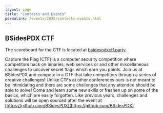 ```yaml
---
layout: page
title: "Contests and Events"
permalink: /events/2020/contests-events.html
---
```


## BSidesPDX CTF

The scoreboard for the CTF is located at [bsidespdxctf.party](https://bsidespdxctf.party).

Capture the Flag (CTF) is a computer security competition where competitors hack on binaries, web services or and other miscellaneous challenges to uncover secret flags which earn you points. Join us at BSidesPDX and compete in a CTF that take competitors through a series of creative challenges! Unlike CTFs at other conferences ours is not meant to be intimidating and there are some challenges that any attendee should be able to solve! Come and learn some new skills or freshen up on some of the basics, which are easily forgotten. Like previous years, challenges and solutions will be open sourced after the event at [https://github.com/BSidesPDX](https://github.com/BSidesPDX)

<!--
<a name=""></a>

## Title
Abstract

### Hosted by
Author

*bio*
-->
